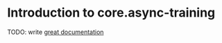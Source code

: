 # Introduction to core.async-training

TODO: write [great documentation](http://jacobian.org/writing/great-documentation/what-to-write/)
